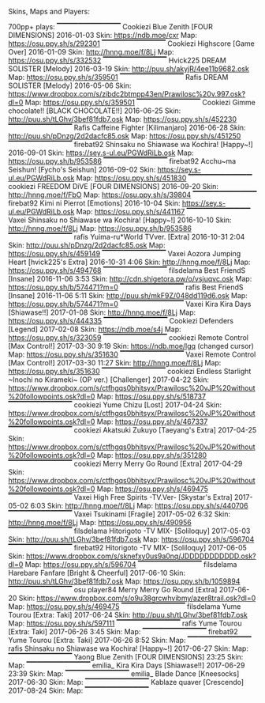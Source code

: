 Skins, Maps and Players:

700pp+ plays:
▔▔▔▔▔▔▔▔▔▔▔▔
Cookiezi	Blue Zenith [FOUR DIMENSIONS] 2016-01-03
Skin: https://ndb.moe/cxr
Map: https://osu.ppy.sh/s/292301
▔▔▔▔▔▔▔▔▔▔▔▔
Cookiezi	Highscore [Game Over] 2016-01-09
Skin: http://hnng.moe/f/8Lj
Map: https://osu.ppy.sh/s/332532
▔▔▔▔▔▔▔▔▔▔▔▔
Hvick225      DREAM SOLISTER [Melody] 2016-03-19
Skin: http://puu.sh/akyjR/4ee11b9682.osk
Map: https://osu.ppy.sh/s/359501
▔▔▔▔▔▔▔▔▔▔▔▔
Rafis	        DREAM SOLISTER [Melody] 2016-05-06
Skin: https://www.dropbox.com/s/zibdc2btmpp43en/Prawilosc%20v.997.osk?dl=0
Map: https://osu.ppy.sh/s/359501
▔▔▔▔▔▔▔▔▔▔▔▔
Cookiezi	Gimme chocolate!! [BLACK CHOCOLATE!!] 2016-06-25
Skin: http://puu.sh/tLGhv/3bef81fdb7.osk 
Map: https://osu.ppy.sh/s/452230
▔▔▔▔▔▔▔▔▔▔▔▔
Rafis	        Caffeine Fighter [Kilimanjaro] 2016-06-28
Skin: http://puu.sh/pDnzg/2d2dacfc85.osk
Map: https://osu.ppy.sh/s/451250
▔▔▔▔▔▔▔▔▔▔▔▔
firebat92	Shinsaku no Shiawase wa Kochira! [Happy~!] 2016-09-01
Skin: https://sey.s-ul.eu/PGWdRiLb.osk
Map: https://osu.ppy.sh/b/953586
▔▔▔▔▔▔▔▔▔▔▔▔
firebat92	Acchu~ma Seishun! [Fycho's Seishun] 2016-09-02
Skin: https://sey.s-ul.eu/PGWdRiLb.osk
Map: https://osu.ppy.sh/s/451830
▔▔▔▔▔▔▔▔▔▔▔▔
cookiezi	FREEDOM DiVE [FOUR DIMENSIONS] 2016-09-20
Skin: http://hnng.moe/f/FbO
Map: https://osu.ppy.sh/s/39804
▔▔▔▔▔▔▔▔▔▔▔▔
firebat92	Kimi ni Pierrot [Emotions] 2016-10-04
Skin: https://sey.s-ul.eu/PGWdRiLb.osk
Map: https://osu.ppy.sh/s/441167
▔▔▔▔▔▔▔▔▔▔▔▔
Vaxei	        Shinsaku no Shiawase wa Kochira! [Happy~!] 2016-10-10
Skin: http://hnng.moe/f/8Lj
Map: https://osu.ppy.sh/b/953586
▔▔▔▔▔▔▔▔▔▔▔▔
rafis	        Yuima-ru*World TVver. [Extra] 2016-10-31 2:04
Skin: http://puu.sh/pDnzg/2d2dacfc85.osk
Map: https://osu.ppy.sh/s/459149
▔▔▔▔▔▔▔▔▔▔▔▔
Vaxei	        Aozora Jumping Heart [hvick225's Extra] 2016-10-31 4:06
Skin: http://hnng.moe/f/8Lj
Map: https://osu.ppy.sh/s/494768
▔▔▔▔▔▔▔▔▔▔▔▔
filsdelama	Best FriendS [Insane] 2016-11-06 3:53
Skin:  http://cdn.shigetora.pw/o/vsjuqvc.osk 
Map: https://osu.ppy.sh/b/574471?m=0
▔▔▔▔▔▔▔▔▔▔▔▔
rafis	        Best FriendS [Insane] 2016-11-06 5:11
Skin: http://puu.sh/mkF9Z/048dd119d6.osk
Map: https://osu.ppy.sh/b/574471?m=0
▔▔▔▔▔▔▔▔▔▔▔▔
Vaxei	        Kira Kira Days [Shiawase!!] 2017-01-08
Skin: http://hnng.moe/f/8Lj
Map: https://osu.ppy.sh/s/444335
▔▔▔▔▔▔▔▔▔▔▔▔
Cookiezi        Defenders [Legend] 2017-02-08
Skin: https://ndb.moe/s4j
Map: https://osu.ppy.sh/s/323059
▔▔▔▔▔▔▔▔▔▔▔▔
cookiezi	Remote Control [Max Control!] 2017-03-30 9:19
Skin: https://ndb.moe/lgq (changed cursor)
Map: https://osu.ppy.sh/s/351630
▔▔▔▔▔▔▔▔▔▔▔▔
Vaxei	        Remote Control [Max Control!] 2017-03-30 11:27
Skin: http://hnng.moe/f/8Lj
Map: https://osu.ppy.sh/s/351630
▔▔▔▔▔▔▔▔▔▔▔▔
cookiezi	Endless Starlight ~Inochi no Kirameki~ (OP ver.) [Challenger] 2017-04-22
Skin: https://www.dropbox.com/s/ctfhgqs0bhitsyx/Prawilosc%20vJP%20without%20followpoints.osk?dl=0
Map: https://osu.ppy.sh/s/518737
▔▔▔▔▔▔▔▔▔▔▔▔
cookiezi	Yume Chizu [Lost] 2017-04-24
Skin: https://www.dropbox.com/s/ctfhgqs0bhitsyx/Prawilosc%20vJP%20without%20followpoints.osk?dl=0
Map: https://osu.ppy.sh/s/467337
▔▔▔▔▔▔▔▔▔▔▔▔
cookiezi	Akatsuki Zukuyo [Taeyang's Extra] 2017-04-25
Skin: https://www.dropbox.com/s/ctfhgqs0bhitsyx/Prawilosc%20vJP%20without%20followpoints.osk?dl=0
Map: https://osu.ppy.sh/s/351280
▔▔▔▔▔▔▔▔▔▔▔▔
cookiezi	Merry Merry Go Round [Extra] 2017-04-29
Skin: https://www.dropbox.com/s/ctfhgqs0bhitsyx/Prawilosc%20vJP%20without%20followpoints.osk?dl=0
Map: https://osu.ppy.sh/s/469475
▔▔▔▔▔▔▔▔▔▔▔▔
Vaxei	        High Free Spirits -TV.Ver- [Skystar's Extra] 2017-05-02 6:03
Skin: http://hnng.moe/f/8Lj
Map: https://osu.ppy.sh/s/440706
▔▔▔▔▔▔▔▔▔▔▔▔
Vaxei	        Tsukinami [Fragile] 2017-05-02 6:32
Skin: http://hnng.moe/f/8Lj
Map: https://osu.ppy.sh/s/490956
▔▔▔▔▔▔▔▔▔▔▔▔
filsdelama	Hitorigoto -TV MIX- [Soliloquy] 2017-05-03
Skin: http://puu.sh/tLGhv/3bef81fdb7.osk
Map: https://osu.ppy.sh/s/596704
▔▔▔▔▔▔▔▔▔▔▔▔
firebat92	Hitorigoto -TV MIX- [Soliloquy] 2017-06-05
Skin: https://www.dropbox.com/s/sknefxy0us9a0nq/JDDDDDDDDDDD.osk?dl=0
Map: https://osu.ppy.sh/s/596704
▔▔▔▔▔▔▔▔▔▔▔▔
filsdelama	Harebare Fanfare [Bright & Cheerful] 2017-06-10
Skin: http://puu.sh/tLGhv/3bef81fdb7.osk
Map: https://osu.ppy.sh/b/1059894
▔▔▔▔▔▔▔▔▔▔▔▔
osu player84	Merry Merry Go Round [Extra] 2017-06-20
Skin: https://www.dropbox.com/s/o9u38grcwhvibmy/azer8trail.osk?dl=0
Map: https://osu.ppy.sh/s/469475
▔▔▔▔▔▔▔▔▔▔▔▔
filsdelama	Yume Tourou [Extra: Taki] 2017-06-24
Skin: http://puu.sh/tLGhv/3bef81fdb7.osk
Map: https://osu.ppy.sh/s/597111
▔▔▔▔▔▔▔▔▔▔▔▔
rafis	        Yume Tourou [Extra: Taki] 2017-06-26 3:45
Skin: 
Map: 
▔▔▔▔▔▔▔▔▔▔▔▔
firebat92	Yume Tourou [Extra: Taki] 2017-06-26 8:52
Skin: 
Map: 
▔▔▔▔▔▔▔▔▔▔▔▔
rafis	        Shinsaku no Shiawase wa Kochira! [Happy~!] 2017-06-27
Skin: 
Map: 
▔▔▔▔▔▔▔▔▔▔▔▔
Yaong	        Blue Zenith [FOUR DIMENSIONS] 23:25
Skin: 
Map: 
▔▔▔▔▔▔▔▔▔▔▔▔
emilia_	        Kira Kira Days [Shiawase!!] 2017-06-29 23:39
Skin: 
Map: 
▔▔▔▔▔▔▔▔▔▔▔▔
emilia_	        Blade Dance [Kneesocks] 2017-06-30
Skin: 
Map: 
▔▔▔▔▔▔▔▔▔▔▔▔
Kablaze	        quaver [Crescendo] 2017-08-24
Skin: 
Map: 
▔▔▔▔▔▔▔▔▔▔▔▔

